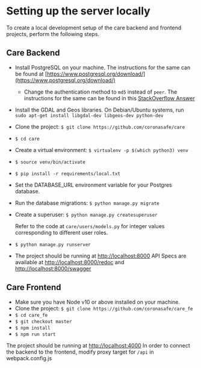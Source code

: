# Setting up the server locally

To create a local development setup of the care backend and frontend projects, perform the following steps.

## Care Backend

* Install PostgreSQL on your machine. The instructions for the same can be found at [https://www.postgresql.org/download/](https://www.postgresql.org/download/)
  * Change the authentication method to `md5` instead of `peer`. The instructions for the same can be found in this [StackOverflow Answer](https://stackoverflow.com/a/12670521/4385622)
* Install the GDAL and Geos libraries. On Debian/Ubuntu systems, run `sudo apt-get install libgdal-dev libgeos-dev python-dev`
* Clone the project: `$ git clone https://github.com/coronasafe/care`
* `$ cd care`
* Create a virtual environment: `$ virtualenv -p $(which python3) venv`
* `$ source venv/bin/activate`
* `$ pip install -r requirements/local.txt`
* Set the DATABASE\_URL environment variable for your Postgres database.
* Run the database migrations: `$ python manage.py migrate`
* Create a superuser: `$ python manage.py createsuperuser`  

  Refer to the code at `care/users/models.py` for integer values corresponding to different user roles.

* `$ python manage.py runserver`
* The project should be running at [http://localhost:8000](http://localhost:8000) API Specs are available at [http://localhost:8000/redoc](http://localhost:8000/redoc) and [http://localhost:8000/swagger](http://localhost:8000/swagger)

## Care Frontend

* Make sure you have Node v10 or above installed on your machine.
* Clone the project: `$ git clone https://github.com/coronasafe/care_fe`
* `$ cd care_fe`
* `$ git checkout master`
* `$ npm install`
* `$ npm run start`

The project should be running at [http://localhost:4000](http://localhost:4000) In order to connect the backend to the frontend, modify proxy target for `/api` in webpack.config.js

